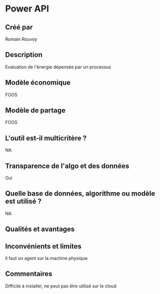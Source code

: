 # Power API

## Créé par

Romain Rouvoy 

## Description

Evaluation de l'énergie dépensée par un processus

## Modèle économique

FOOS

## Modèle de partage

FOOS

## L'outil est-il multicritère ?

NA

## Transparence de l'algo et des données

Oui

## Quelle base de données, algorithme ou modèle est utilisé ?

NA

## Qualités et avantages



## Inconvénients et limites

Il faut un agent sur la machine physique

## Commentaires

Difficile à installer, ne peut pas être utilisé sur le cloud

